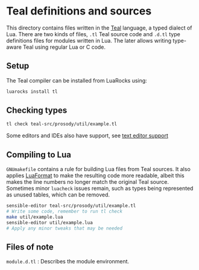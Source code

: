 # Teal definitions and sources

This directory contains files written in the
[Teal](https://github.com/teal-language/tl) language, a typed dialect of
Lua.  There are two kinds of files, `.tl` Teal source code and `.d.tl`
type definitions files for modules written in Lua. The later allows
writing type-aware Teal using regular Lua or C code.

## Setup

The Teal compiler can be installed from LuaRocks using:

```bash
luarocks install tl
```

## Checking types

```bash
tl check teal-src/prosody/util/example.tl
```

Some editors and IDEs also have support, see [text editor
support](https://github.com/teal-language/tl#text-editor-support)


## Compiling to Lua

`GNUmakefile` contains a rule for building Lua files from Teal sources.
It also applies [LuaFormat](https://github.com/Koihik/LuaFormatter) to
make the resulting code more readable, albeit this makes the line
numbers no longer match the original Teal source.  Sometimes minor
`luacheck` issues remain, such as types being represented as unused
tables, which can be removed.

```bash
sensible-editor teal-src/prosody/util/example.tl
# Write some code, remember to run tl check
make util/example.lua
sensible-editor util/example.lua
# Apply any minor tweaks that may be needed
```

## Files of note

`module.d.tl`
:	Describes the module environment.

